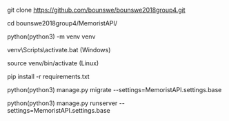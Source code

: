 
git clone https://github.com/bounswe/bounswe2018group4.git

cd bounswe2018group4/MemoristAPI/

python(python3) -m venv venv

venv\Scripts\activate.bat (Windows)

source venv/bin/activate (Linux)

pip install -r requirements.txt

python(python3) manage.py migrate --settings=MemoristAPI.settings.base

python(python3) manage.py runserver --settings=MemoristAPI.settings.base
